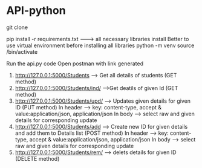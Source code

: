 # API-python

git clone <give the link>

pip install -r requirements.txt ---> all necessary libraries install
Better to use virtual environment before installing all libraries
  python -m venv <venv name>
  source <venv name>/bin/activate

Run the api.py code
Open postman with link generated
1. http://127.0.0.1:5000/Students --> Get all details of students (GET method)
2. http://127.0.0.1:5000/Students/ind/<Some ID to give> -->Get deatils of given Id (GET method)
3. http://127.0.0.1:5000/Students/upd/<ID> --> Updates given details for given ID (PUT method)
  In header --> key: content-type, accept & value:application/json, application/json
  In body --> select raw and given details for corresponding update
4. http://127.0.0.1:5000/Students/add --> Create new ID for given details and add them to Details list (POST method)
  In header --> key: content-type, accept & value:application/json, application/json
  In body --> select raw and given details for corresponding update
5. http://127.0.0.1:5000/Students/rem/<ID> --> delets details for given ID (DELETE method) 
